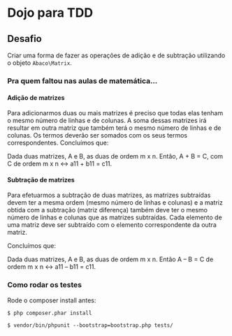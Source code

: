 # Dojo para TDD

## Desafio

Criar uma forma de fazer as operações de adição e de subtração utilizando o objeto ```Abaco\Matrix```.

### Pra quem faltou nas aulas de matemática...

#### Adição de matrizes

Para adicionarmos duas ou mais matrizes é preciso que todas elas tenham o mesmo número de linhas e de colunas. A soma dessas matrizes irá resultar em outra matriz que também terá o mesmo número de linhas e de colunas. Os termos deverão ser somados com os seus termos correspondentes.
Concluímos que:

Dada duas matrizes, A e B, as duas de ordem m x n. Então, A + B = C, com
C de ordem m x n ↔ a11 + b11 = c11.

#### Subtração de matrizes

Para efetuarmos a subtração de duas matrizes, as matrizes subtraídas devem ter a mesma ordem (mesmo número de linhas e colunas) e a matriz obtida com a subtração (matriz diferença) também deve ter o mesmo número de linhas e colunas que as matrizes subtraídas. Cada elemento de uma matriz deve ser subtraído com o elemento correspondente da outra matriz.

Concluímos que:

Dada duas matrizes, A e B, as duas de ordem m x n. Então A – B = C de
ordem m x n ↔ a11 – b11 = c11.

### Como rodar os testes

Rode o composer install antes:

```$ php composer.phar install```

```$ vendor/bin/phpunit --bootstrap=bootstrap.php tests/```
